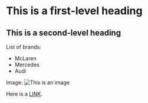 # This is a first-level heading

## This is a second-level heading

List of brands:
- McLaren
- Mercedes
- Audi

Image:
![This is an image](https://www.drivencarguide.co.nz/media/h5vbob02/small-2241-mclarenp1bahrain.jpg?width=1028&quality=85&rnd=133704546545730000)

Here is a [LINK](https://www.mclaren.com/).
